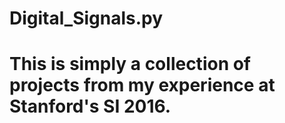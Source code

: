 # Digital_Signals.py
# This is simply a collection of projects from my experience at Stanford's SI 2016.
